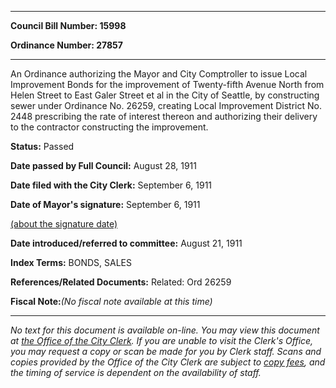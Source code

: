

********

**Council Bill Number: 15998**
   
**Ordinance Number: 27857**
********

 An Ordinance authorizing the Mayor and City Comptroller to issue Local Improvement Bonds for the improvement of Twenty-fifth Avenue North from Helen Street to East Galer Street et al in the City of Seattle, by constructing sewer under Ordinance No. 26259, creating Local Improvement District No. 2448 prescribing the rate of interest thereon and authorizing their delivery to the contractor constructing the improvement.

**Status:** Passed
   
**Date passed by Full Council:** August 28, 1911
   
**Date filed with the City Clerk:** September 6, 1911
   
**Date of Mayor's signature:** September 6, 1911
   
[(about the signature date)](/~public/approvaldate.htm)
   
   
   
**Date introduced/referred to committee:** August 21, 1911
   
   
**Index Terms:** BONDS, SALES

**References/Related Documents:** Related: Ord 26259

**Fiscal Note:**_(No fiscal note available at this time)_
********

_No text for this document is available on-line. You may view this document at [the Office of the City Clerk](http://www.seattle.gov/leg/clerk/contactUs.htm). If you are unable to visit the Clerk's Office, you may request a copy or scan be made for you by Clerk staff. Scans and copies provided by the Office of the City Clerk are subject to [copy fees](http://clerk.seattle.gov/~public/clerkfees.htm), and the timing of service is dependent on the availability of staff._


